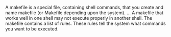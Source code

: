 A makefile is a special file, containing shell commands, that you create and name makefile (or Makefile depending upon the system). ... A makefile that works well in one shell may not execute properly in another shell. The makefile contains a list of rules. These rules tell the system what commands you want to be executed.